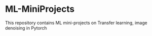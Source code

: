 # ML-MiniProjects
This repository contains ML mini-projects on Transfer learning, image denoising in Pytorch
